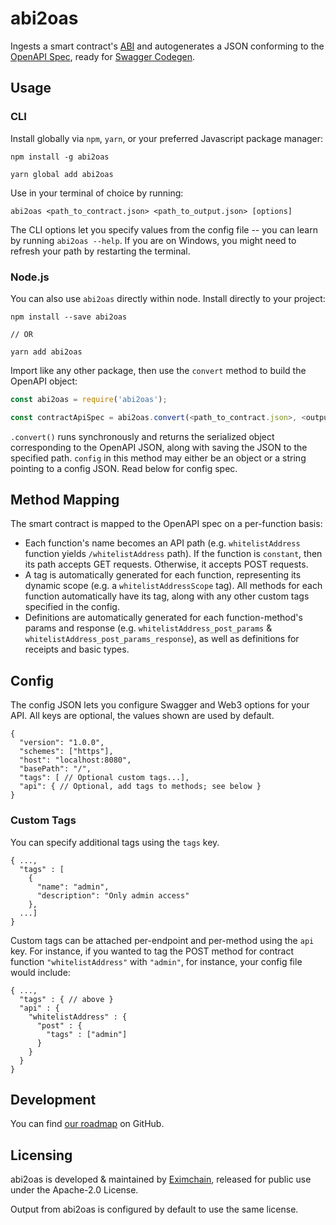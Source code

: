 # abi2oas

Ingests a smart contract's [ABI](https://solidity.readthedocs.io/en/develop/abi-spec.html) and autogenerates a JSON conforming to the [OpenAPI Spec](https://swagger.io/specification/), ready for [Swagger Codegen](https://swagger.io/swagger-codegen/).

## Usage
### CLI
Install globally via `npm`, `yarn`, or your preferred Javascript package manager:

```
npm install -g abi2oas

yarn global add abi2oas
```

Use in your terminal of choice by running:

```
abi2oas <path_to_contract.json> <path_to_output.json> [options]
```

The CLI options let you specify values from the config file -- you can learn by running `abi2oas --help`.  If you are on Windows, you might need to refresh your path by restarting the terminal.

### Node.js
You can also use `abi2oas` directly within node.  Install directly to your project:

```
npm install --save abi2oas

// OR

yarn add abi2oas
```

Import like any other package, then use the `convert` method to build the OpenAPI object:

```javascript
const abi2oas = require('abi2oas');

const contractApiSpec = abi2oas.convert(<path_to_contract.json>, <output_path.json>, [config]);
```
`.convert()` runs synchronously and returns the serialized object corresponding to the OpenAPI JSON, along with saving the JSON to the specified path.  `config` in this method may either be an object or a string pointing to a config JSON.  Read below for config spec.

## Method Mapping
The smart contract is mapped to the OpenAPI spec on a per-function basis:  

- Each function's name becomes an API path (e.g. `whitelistAddress` function yields `/whitelistAddress` path).  If the function is `constant`, then its path accepts GET requests.  Otherwise, it accepts POST requests.
- A tag is automatically generated for each function, representing its dynamic scope (e.g. a `whitelistAddressScope` tag).  All methods for each function automatically have its tag, along with any other custom tags specified in the config.
- Definitions are automatically generated for each function-method's params and response (e.g. `whitelistAddress_post_params` & `whitelistAddress_post_params_response`), as well as definitions for receipts and basic types.

## Config
The config JSON lets you configure Swagger and Web3 options for your API.  All keys are optional, the values shown are used by default.

```
{
  "version": "1.0.0",
  "schemes": ["https"],
  "host": "localhost:8080",
  "basePath": "/",
  "tags": [ // Optional custom tags...],
  "api": { // Optional, add tags to methods; see below }
}
```

### Custom Tags
You can specify additional tags using the `tags` key.  

```
{ ...,
  "tags" : [
    {
      "name": "admin",
      "description": "Only admin access"
    },
  ...]
}
```

Custom tags can be attached per-endpoint and per-method using the `api` key.  For instance, if you wanted to tag the POST method for contract function `"whitelistAddress"` with `"admin"`, for instance, your config file would include:

```
{ ...,
  "tags" : { // above }
  "api" : {
    "whitelistAddress" : {
      "post" : {
        "tags" : ["admin"]
      }
    }
  }
}
```
## Development
You can find [our roadmap](./ROADMAP.md) on GitHub.

## Licensing
abi2oas is developed & maintained by [Eximchain](https://eximchain.com/), released for public use under the Apache-2.0 License.

Output from abi2oas is configured by default to use the same license.